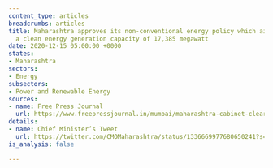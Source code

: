 ```yaml
---
content_type: articles
breadcrumbs: articles
title: Maharashtra approves its non-conventional energy policy which aims to develop
  a clean energy generation capacity of 17,385 megawatt
date: 2020-12-15 05:00:00 +0000
states:
- Maharashtra
sectors:
- Energy
subsectors:
- Power and Renewable Energy
sources:
- name: Free Press Journal
  url: https://www.freepressjournal.in/mumbai/maharashtra-cabinet-clears-non-conventional-energy-policy
details:
- name: Chief Minister’s Tweet
  url: https://twitter.com/CMOMaharashtra/status/1336669977680650241?s=20
is_analysis: false

---
```

